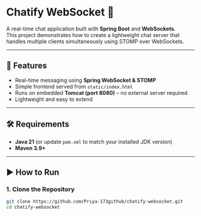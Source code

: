 # Chatify WebSocket 💬

A real-time chat application built with **Spring Boot** and **WebSockets**.  
This project demonstrates how to create a lightweight chat server that handles multiple clients simultaneously using STOMP over WebSockets.

---

## 🚀 Features
- Real-time messaging using **Spring WebSocket & STOMP**
- Simple frontend served from `static/index.html`
- Runs on embedded **Tomcat (port 8080)** – no external server required
- Lightweight and easy to extend

---

## 🛠️ Requirements
- **Java 21** (or update `pom.xml` to match your installed JDK version)  
- **Maven 3.9+**

---

## ▶️ How to Run

### 1. Clone the Repository
```bash
git clone https://github.com/Priya-173github/chatify-websocket.git
cd chatify-websocket
